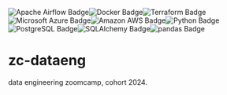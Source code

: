 ![Apache Airflow Badge](https://img.shields.io/badge/Apache%20Airflow-017CEE?logo=apacheairflow&logoColor=fff&style=flat-square)![Docker Badge](https://img.shields.io/badge/Docker-2496ED?logo=docker&logoColor=fff&style=flat-square)![Terraform Badge](https://img.shields.io/badge/Terraform-844FBA?logo=terraform&logoColor=fff&style=flat-square)![Microsoft Azure Badge](https://img.shields.io/badge/Microsoft%20Azure-0078D4?logo=microsoftazure&logoColor=fff&style=flat-square)![Amazon AWS Badge](https://img.shields.io/badge/Amazon%20AWS-232F3E?logo=amazonaws&logoColor=fff&style=flat-square)![Python Badge](https://img.shields.io/badge/Python-3776AB?logo=python&logoColor=fff&style=flat-square)![PostgreSQL Badge](https://img.shields.io/badge/PostgreSQL-4169E1?logo=postgresql&logoColor=fff&style=flat-square)![SQLAlchemy Badge](https://img.shields.io/badge/SQLAlchemy-D71F00?logo=sqlalchemy&logoColor=fff&style=flat-square)![pandas Badge](https://img.shields.io/badge/pandas-150458?logo=pandas&logoColor=fff&style=flat-square)

# zc-dataeng

data engineering zoomcamp, cohort 2024.
